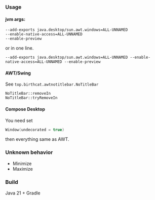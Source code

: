 ### Usage
#### jvm args:
```
--add-exports java.desktop/sun.awt.windows=ALL-UNNAMED
--enable-native-access=ALL-UNNAMED
--enable-preview
```
or in one line.
```
--add-exports java.desktop/sun.awt.windows=ALL-UNNAMED --enable-native-access=ALL-UNNAMED --enable-preview
```
#### AWT/Swing
See `top.birthcat.awtnotitlebar.NoTitleBar`
```
NoTitleBar::removeIn
NoTitleBar::tryRemoveIn
```
#### Compose Desktop
You need set
```kotlin
Window(undecorated = true)
```
then everything same as AWT.
### Unknown behavior
* Minimize
* Maximize
### Build
Java 21 + Gradle